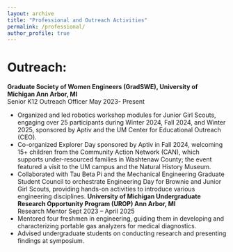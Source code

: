 ```yaml
---
layout: archive
title: "Professional and Outreach Activities"
permalink: /professional/
author_profile: true
---
```

<b>Outreach:</b>
================
<b> Graduate Society of Women Engineers (GradSWE), University of Michigan Ann Arbor, MI </b>
<br>Senior K12 Outreach Officer May 2023- Present
- Organized and led robotics workshop modules for Junior Girl Scouts, engaging over 25 participants during Winter 2024, Fall 2024, and Winter 2025, sponsored by Aptiv and the UM Center for Educational Outreach (CEO).
- Co-organized Explorer Day sponsored by Aptiv in Fall 2024, welcoming 15+ children from the Community Action Network (CAN), which supports under-resourced families in Washtenaw County; the event featured a visit to the UM campus and the Natural History Museum.
- Collaborated with Tau Beta Pi and the Mechanical Engineering Graduate Student Council to orchestrate Engineering Day for Brownie and Junior Girl Scouts, providing hands-on activities to introduce various engineering disciplines.
<b> University of Michigan Undergraduate Research Opportunity Program (UROP) Ann Arbor, MI</b>
<br>Research Mentor Sept 2023 – April 2025
- Mentored four freshmen in engineering, guiding them in developing and characterizing portable gas analyzers for medical diagnostics.
- Advised undergraduate students on conducting research and presenting findings at symposium.



